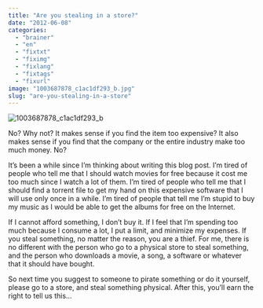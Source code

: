 ```yaml
---
title: "Are you stealing in a store?"
date: "2012-06-08"
categories: 
  - "brainer"
  - "en"
  - "fixtxt"
  - "fiximg"
  - "fixlang"
  - "fixtags"
  - "fixurl"
image: "1003687878_c1ac1df293_b.jpg"
slug: "are-you-stealing-in-a-store"
---
```


![](images/1003687878_c1ac1df293_b.jpg "1003687878_c1ac1df293_b")

No? Why not? It makes sense if you find the item too expensive? It also makes sense if you find that the company or the entire industry make too much money. No?

It’s been a while since I’m thinking about writing this blog post. I’m tired of people who tell me that I should watch movies for free because it cost me too much since I watch a lot of them. I’m tired of people who tell me that I should find a torrent file to get my hand on this expensive software that I will use only once in a while. I’m tired of people that tell me I’m stupid to buy my music as I would be able to get the albums for free on the Internet.

If I cannot afford something, I don’t buy it. If I feel that I’m spending too much because I consume a lot, I put a limit, and minimize my expenses. If you steal something, no matter the reason, you are a thief. For me, there is no different with the person who go to a physical store to steal something, and the person who downloads a movie, a song, a software or whatever that it should have bought.

So next time you suggest to someone to pirate something or do it yourself, please go to a store, and steal something physical. After this, you’ll earn the right to tell us this…

